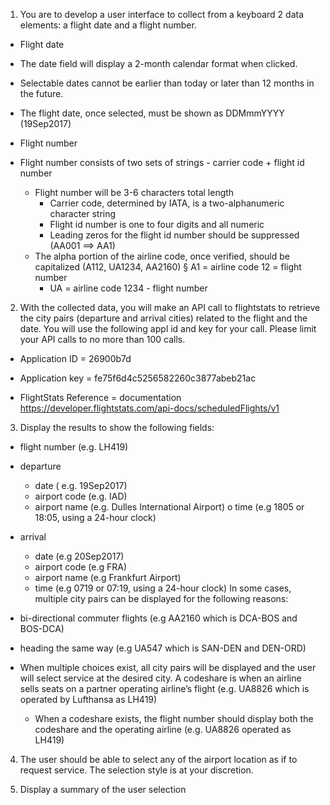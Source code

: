 
1. You are to develop a user interface to collect from a keyboard 2 data elements: a flight date and a flight number.

* Flight date

* The date field will display a 2-month calendar format when clicked.

* Selectable dates cannot be earlier than today or later than 12 months in the future.

* The flight date, once selected, must be shown as DDMmmYYYY (19Sep2017)

* Flight number

* Flight number consists of two sets of strings - carrier code + flight id number
  * Flight number will be 3-6 characters total length
    * Carrier code, determined by IATA, is a two-alphanumeric character string
    * Flight id number is one to four digits and all numeric
    * Leading zeros for the flight id number should be suppressed (AA001 ==> AA1)
  * The alpha portion of the airline code, once verified, should be capitalized (A112, UA1234, AA2160) § A1 = airline code 12 = flight number
    * UA = airline code 1234 - flight number

2. With the collected data, you will make an API call to flightstats to retrieve the city pairs (departure and arrival cities) related to the flight and the date. You will use the following appl id and key for your call. Please limit your API calls to no more than 100 calls.

* Application ID = 26900b7d

* Application key = fe75f6d4c5256582260c3877abeb21ac

* FlightStats Reference = documentation https://developer.flightstats.com/api-docs/scheduledFlights/v1

3. Display the results to show the following fields:

* flight number (e.g. LH419)

* departure
  * date ( e.g. 19Sep2017)
  * airport code (e.g. IAD)
  * airport name (e.g. Dulles International Airport) o time (e.g 1805 or 18:05, using a 24-hour clock)

* arrival
  * date (e.g 20Sep2017)
  * airport code (e.g FRA)
  * airport name (e.g Frankfurt Airport)
  * time (e.g 0719 or 07:19, using a 24-hour clock)
In some cases, multiple city pairs can be displayed for the following reasons:

* bi-directional commuter flights (e.g AA2160 which is DCA-BOS and BOS-DCA)

* heading the same way (e.g UA547 which is SAN-DEN and DEN-ORD)
 
* When multiple choices exist, all city pairs will be displayed and the user will select service at the desired city.
A codeshare is when an airline sells seats on a partner operating airline’s flight (e.g. UA8826 which is operated by Lufthansa as LH419)
  * When a codeshare exists, the flight number should display both the codeshare and the operating airline (e.g. UA8826 operated as LH419)

4. The user should be able to select any of the airport location as if to request service. The selection style is at your discretion.

5. Display a summary of the user selection
